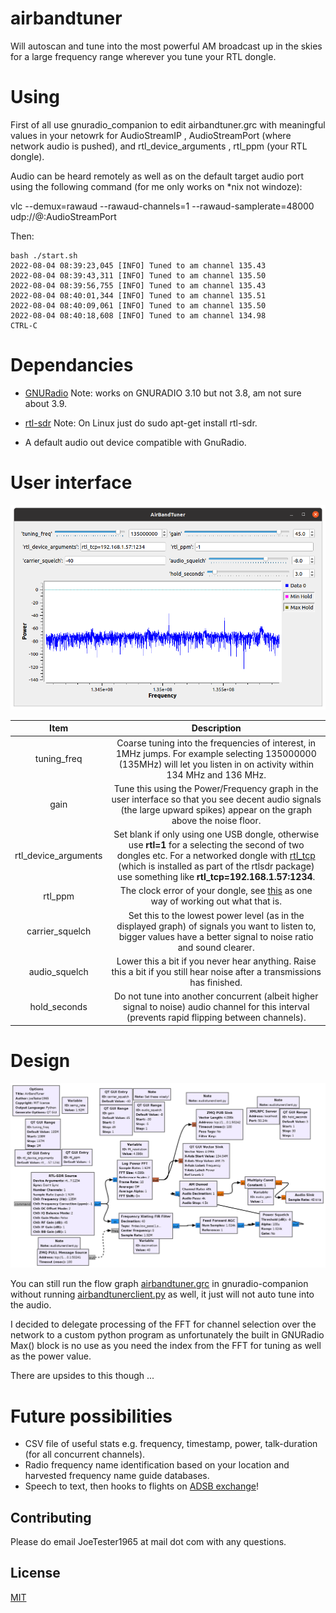 # airbandtuner

Will autoscan and tune into the most powerful AM broadcast up in the skies for a large frequency range wherever you tune your RTL dongle.

# Using

First of all use gnuradio_companion to edit airbandtuner.grc with meaningful values in your netowrk for AudioStreamIP , AudioStreamPort (where network audio is pushed), and  rtl_device_arguments , rtl_ppm  (your RTL dongle).

Audio can be heard remotely as well as on the default target audio port using the following command (for me only works on *nix not windoze):

vlc --demux=rawaud --rawaud-channels=1 --rawaud-samplerate=48000 udp://@:AudioStreamPort

Then:

```console
bash ./start.sh 
2022-08-04 08:39:23,045 [INFO] Tuned to am channel 135.43
2022-08-04 08:39:43,311 [INFO] Tuned to am channel 135.50
2022-08-04 08:39:56,755 [INFO] Tuned to am channel 135.43
2022-08-04 08:40:01,344 [INFO] Tuned to am channel 135.51
2022-08-04 08:40:09,061 [INFO] Tuned to am channel 135.50
2022-08-04 08:40:18,608 [INFO] Tuned to am channel 134.98
CTRL-C
```

# Dependancies

* [GNURadio](https://wiki.gnuradio.org/index.php/InstallingGR) Note: works on GNURADIO 3.10 but not 3.8, am not sure about 3.9.

* [rtl-sdr](https://www.rtl-sdr.com/rtl-sdr-quick-start-guide/) Note: On Linux just do sudo apt-get install rtl-sdr.

* A default audio out device compatible with GnuRadio.

# User interface

![!](./uiscreenshot.png "")

| Item | Description |
| :-: | :-:|
| tuning_freq | Coarse tuning into the frequencies of interest, in 1MHz jumps. For example selecting 135000000 (135MHz) will let you listen in on activity within 134 MHz and 136 MHz. |
| gain | Tune this using the Power/Frequency graph in the user interface so that you see decent audio signals (the large upward spikes) appear on the graph above the noise floor. |   
| rtl_device_arguments | Set blank if only using one USB dongle, otherwise use **rtl=1** for a selecting the second of two dongles etc. For a networked dongle with [rtl_tcp](https://manpages.ubuntu.com/manpages/trusty/man1/rtl_tcp.1.html) (which is installed as part of the rtlsdr package) use something like **rtl_tcp=192.168.1.57:1234**.  |
| rtl_ppm | The clock error of your dongle, see [this](https://www.rtl-sdr.com/tag/ppm/) as one way of working out what that is. |  
| carrier_squelch | Set this to the lowest power level (as in the displayed graph) of signals you want to listen to, bigger values have a better signal to noise ratio and sound clearer. |
| audio_squelch | Lower this a bit if you never hear anything. Raise this a bit if you still hear noise after a transmissions has finished. |
| hold_seconds | Do not tune into another concurrent (albeit higher signal to noise) audio channel for this interval (prevents rapid flipping between channels). |  

# Design

![!](./design.png "")

You can still run the flow graph [airbandtuner.grc](https://github.com/JoeTester1965/airbandtuner/blob/main/airbandtuner.grc) in gnuradio-companion without running [airbandtunerclient.py](https://github.com/JoeTester1965/airbandtuner/blob/main/airbandtunerclient.py) as well, it just will not auto tune into the audio. 

I decided to delegate processing of the FFT for channel selection over the network to a custom python program as unfortunately the built in GNURadio Max() block is no use as you need the index from the FFT for tuning as well as the power value. 

There are upsides to this though ...

# Future possibilities

* CSV file of useful stats e.g. frequency, timestamp, power, talk-duration (for all concurrent channels).
* Radio frequency name identification based on your location and harvested frequency name guide databases.
* Speech to text, then hooks to flights on [ADSB exchange](https://globe.adsbexchange.com)!

## Contributing

Please do email JoeTester1965 at mail dot com with any questions.

## License

[MIT](https://choosealicense.com/licenses/mit/)
